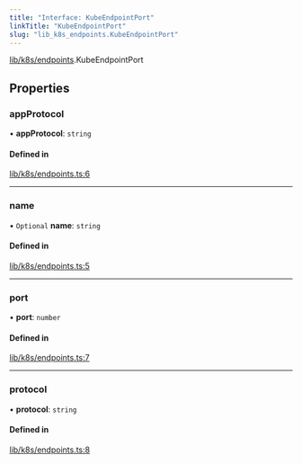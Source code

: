 ```yaml
---
title: "Interface: KubeEndpointPort"
linkTitle: "KubeEndpointPort"
slug: "lib_k8s_endpoints.KubeEndpointPort"
---
```


[lib/k8s/endpoints](../modules/lib_k8s_endpoints.md).KubeEndpointPort

## Properties

### appProtocol

• **appProtocol**: `string`

#### Defined in

[lib/k8s/endpoints.ts:6](https://github.com/headlamp-k8s/headlamp/blob/1093c364/frontend/src/lib/k8s/endpoints.ts#L6)

___

### name

• `Optional` **name**: `string`

#### Defined in

[lib/k8s/endpoints.ts:5](https://github.com/headlamp-k8s/headlamp/blob/1093c364/frontend/src/lib/k8s/endpoints.ts#L5)

___

### port

• **port**: `number`

#### Defined in

[lib/k8s/endpoints.ts:7](https://github.com/headlamp-k8s/headlamp/blob/1093c364/frontend/src/lib/k8s/endpoints.ts#L7)

___

### protocol

• **protocol**: `string`

#### Defined in

[lib/k8s/endpoints.ts:8](https://github.com/headlamp-k8s/headlamp/blob/1093c364/frontend/src/lib/k8s/endpoints.ts#L8)
